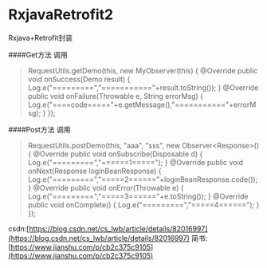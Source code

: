 # RxjavaRetrofit2
Rxjava+Retrofit封装

####Get方法  调用
>RequestUtils.getDemo(this, new MyObserver<Demo>(this) {
            @Override
            public void onSuccess(Demo result) {
                Log.e("=========","==========="+result.toString());
            }
            @Override
            public void onFailure(Throwable e, String errorMsg) {
                Log.e("====code====="+e.getMessage(),"==========="+errorMsg);
            }
        });
        
####Post方法  调用
>RequestUtils.postDemo(this, "aaa", "sss", new Observer<Response<Demo>>() {
            @Override
            public void onSubscribe(Disposable d) {
                Log.e("=========","======1=====");
            }
            @Override
            public void onNext(Response<Demo> loginBeanResponse) {
                Log.e("=========","=====2======"+loginBeanResponse.code());
            }
            @Override
            public void onError(Throwable e) {
                Log.e("=========","=====3======"+e.toString());
            }
            @Override
            public void onComplete() {
                Log.e("=========","=====4======");
            }
        });

csdn:[https://blog.csdn.net/cs_lwb/article/details/82016997](https://blog.csdn.net/cs_lwb/article/details/82016997)
简书:[https://www.jianshu.com/p/cb2c375c9105](https://www.jianshu.com/p/cb2c375c9105)
